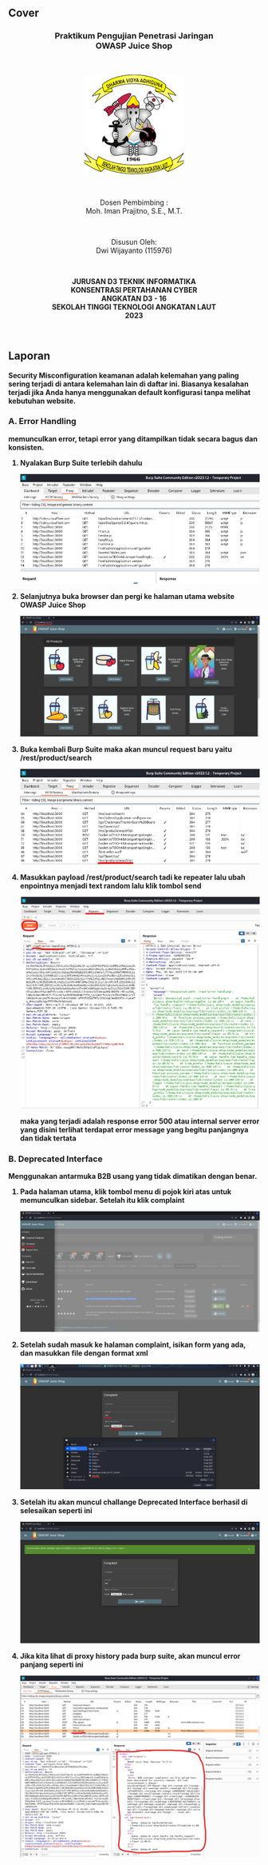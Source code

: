 ## Cover

<h3 align="center">
    <b>Praktikum Pengujian Penetrasi Jaringan</b><br>
    OWASP Juice Shop<br>
     
</h3>
<br>
<p align="center">
  <img src="../../public/logo_sttal.png" alt="Logo STTAL" width="200">
</p>
<br>
<p align="center">
    Dosen Pembimbing :<br>
    Moh. Iman Prajitno, S.E., M.T.
</p>
<br>
<p align="center">
    Disusun Oleh:<br>
    Dwi Wijayanto (115976)
</p>
<br>
<p align="center">
    <b>
        JURUSAN D3 TEKNIK INFORMATIKA <br>
        KONSENTRASI PERTAHANAN CYBER <br>
        ANGKATAN D3 - 16 <br> 
        SEKOLAH TINGGI TEKNOLOGI ANGKATAN LAUT <br>
        2023
    </br>
</p>
<br>


## Laporan

Security Misconfiguration keamanan adalah kelemahan yang paling sering terjadi di antara kelemahan lain di daftar ini. Biasanya kesalahan terjadi jika Anda hanya menggunakan default konfigurasi tanpa melihat kebutuhan website.

### A. Error Handling

memunculkan error, tetapi error yang ditampilkan tidak secara bagus dan konsisten.

1. Nyalakan Burp Suite terlebih dahulu

    ![Screenshot](images/1.png)

2. Selanjutnya buka browser dan pergi ke halaman utama website OWASP Juice Shop

    ![Screenshot](images/2.png)

3. Buka kembali Burp Suite maka akan muncul request baru yaitu /rest/product/search

    ![Screenshot](images/3.png)

4. Masukkan payload /rest/product/search tadi ke repeater lalu ubah enpointnya menjadi text random lalu klik tombol send

    ![Screenshot](images/4.png)

    maka yang terjadi adalah response error 500 atau internal server error yang disini terlihat terdapat error message yang begitu panjangnya dan tidak tertata


### B. Deprecated Interface

Menggunakan antarmuka B2B usang yang tidak dimatikan dengan benar.

1. Pada halaman utama, klik tombol menu di pojok kiri atas untuk memunculkan sidebar. Setelah itu klik complaint

    ![Screenshot](images/5.png)

2. Setelah sudah masuk ke halaman complaint, isikan form yang ada, dan masukkan file dengan format xml

    ![Screenshot](images/6.png)

3. Setelah itu akan muncul challange Deprecated Interface berhasil di selesaikan seperti ini

    ![Screenshot](images/7.png)

4. Jika kita lihat di proxy history pada burp suite, akan muncul error panjang seperti ini

    ![Screenshot](images/8.png)

